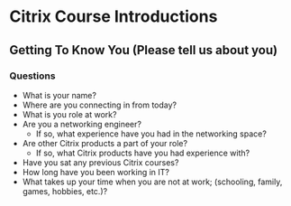 # Citrix Course Introductions 

## Getting To Know You (Please tell us about you)

### Questions 

- What is your name?
- Where are you connecting in from today?
- What is you role at work?
- Are you a networking engineer?
  - If so, what experience have you had in the networking space?
- Are other Citrix products a part of your role?
  - If so, what Citrix products have you had experience with?
- Have you sat any previous Citrix courses?
- How long have you been working in IT?
- What takes up your time when you are not at work; (schooling, family, games, hobbies, etc.)?

